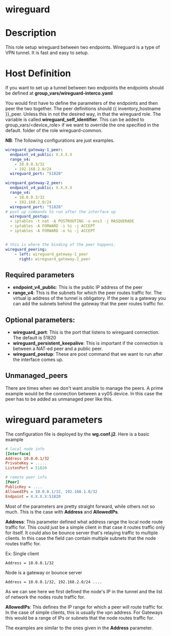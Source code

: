 # wireguard


# Description

This role setup wireguard between two endpoints. Wireguard is a type of VPN tunnel. It is fast and easy to setup. 

# Host Definition

If you want to set up a tunnel between two endpoints the endpoints should be defined at __group_vars/wireguard-interco.yaml__

You would first have to define the parameters of the endpoints and then peer the two together. 
The peer definitions should {{ inventory_hostname }}_peer. Unless this in not the desired way, in that the wireguard role. 
The variable is called __wireguard_self_identifier__. This can be added to group_vars/<device_role> if we want to override
the one specified in the default. folder of the role wireguard-common. 

__NB__: The following configurations are just examples. 

```yaml
wireguard_gateway-1_peer:
  endpoint_v4_public: X.X.X.X
  range_v4:
    - 10.0.0.3/32
    - 192.168.2.0/24
  wireguard_port: "51820"

wireguard_gateway-2_peer:
  endpoint_v4_public: X.X.X.X
  range_v4:
    - 10.0.0.3/32
    - 192.168.2.0/24
  wireguard_port: "51820"
# post up commands to run after the interface up
  wireguard_postup:
  - iptables -t nat -A POSTROUTING -o ens3 -j MASQUERADE
  - iptables -A FORWARD -i %i -j ACCEPT
  - iptables -A FORWARD -o %i -j ACCEPT


# this is where the binding of the peer happens. 
wireguard_peering:
    - left: wireguard_gateway-1_peer
      right: wireguard_gateway-2_peer
```

## Required parameters
* __endpoint_v4_public__: This is the public IP address of the peer
* __range_v4__: This is the subnets for which the peer routes traffic for. The virtual ip address of the tunnel is obligatory. If the peer is
a gateway you can add the subnets behind the gateway that the peer routes traffic for. 

## Optional parameters:
* __wireguard_port__: This is the port that listens to wireguard connection. The default is 51820
* __wireguard_persistent_keepalive__: This is important if the connection is between a NAT-ed peer and a public peer.
* __wireguard_postup__: These are post command that we want to run after the interface comes up. 

## Unmanaged_peers
There are times when we don't want ansible to manage the peers. A prime example would be the connection between a vy0S device. 
In this case the peer has to be added as unmanaged peer like this.

# wireguard parameters

The configuration file is deployed by the __wg.conf.j2__. Here is a basic example
```ini
# local node info
[Interface]
Address 10.0.0.1/32
PrivateKey = .....
ListenPort = 51820

# remote peer info
[Peer]
PublicKey = ....
AllowedIPs = 10.0.0.1/32, 192.168.1.0/32
Endpoint = X.X.X.X:51820
```

Most of the parameters are pretty straight forward, while others not so much. This is the case with __Address__ and 
__AllowedIPs__. 

__Address__: This parameter defined what address range the local node route traffic for. This could just be a simple
client in that case it routes traffic only for itself. It could also be bounce server that's relaying traffic to 
multiple clients. In this case the field can contain multiple subnets that the node routes traffic for. 

Ex:
Single client
```
Address = 10.0.0.1/32
```
Node is a gateway or bounce server
```
Address = 10.0.0.1/32, 192.168.2.0/24 ....
```
As we can see here we first defined the node's IP in the tunnel and the list of network the nodes route traffic for. 

__AllowedIPs__: This defines the IP range for which a peer will route traffic for. In the case of simple clients,
this is usually the vpn address. For Gateways this would be a range of IPs or subnets that the node routes traffic for. 

The examples are similar to the ones given in the __Address__ parameter. 


